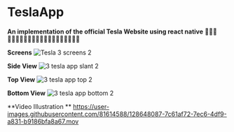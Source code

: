 # TeslaApp
**An implementation of the official Tesla Website using react native**
👨🏼‍💻👨🏼‍💻👨🏼‍💻👨🏼‍💻👨🏼‍💻👨🏼‍💻👨🏼‍💻


**Screens**
![Tesla 3 screens 2](https://user-images.githubusercontent.com/81614588/128647647-09ade527-9f19-49c6-afa1-fe397bf1174c.png)

**Side View**
![3 tesla app  slant 2](https://user-images.githubusercontent.com/81614588/128647910-31a50650-3944-4ec6-b8e7-9f04725ce92b.png)


**Top View**
![3 tesla app top 2](https://user-images.githubusercontent.com/81614588/128647915-29366810-609e-4d89-8057-7f9aaf67efe8.png)

**Bottom View**
![3  tesla app bottom 2](https://user-images.githubusercontent.com/81614588/128647919-cc55d185-ea27-4bda-ba7e-18b1e5d93260.png)


**Video Illustration **
https://user-images.githubusercontent.com/81614588/128648087-7c61af72-7ec6-4df9-a831-b9186bfa8a67.mov







